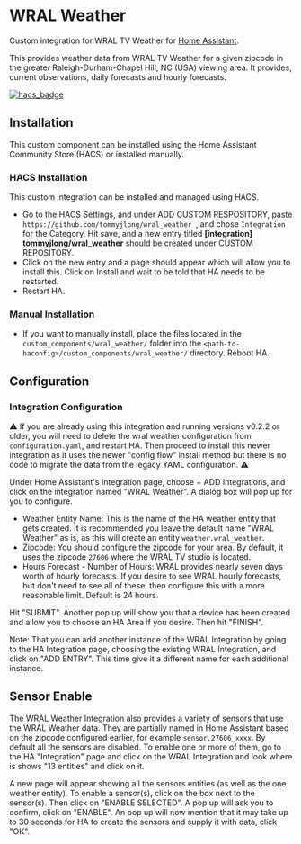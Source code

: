 # WRAL Weather

Custom integration for WRAL TV Weather for [Home Assistant](https://www.home-assistant.io/).

This provides weather data from WRAL TV Weather for a given
zipcode in the greater Raleigh-Durham-Chapel Hill, NC (USA) viewing area.  It provides, current observations, daily forecasts and hourly forecasts.

[![hacs_badge](https://img.shields.io/badge/HACS-Custom-orange.svg?style=for-the-badge)](https://github.com/custom-components/hacs)

## Installation
This custom component can be installed using the Home Assistant Community Store (HACS) or installed manually.
### HACS Installation
This custom integration can be installed and managed using HACS. 
- Go to the HACS Settings, and under ADD CUSTOM RESPOSITORY, paste ```https://github.com/tommyjlong/wral_weather ```, and chose ```Integration``` for the Category.  Hit save, and a new entry titled **[integration] 
tommyjlong/wral_weather** should be created under CUSTOM REPOSITORY.  
- Click on the new entry and a page should appear which will allow you to install this.  Click on Install and wait to be told that HA needs to be restarted.  
- Restart HA.
### Manual Installation
* If you want to manually install, place the files located in the `custom_components/wral_weather/` folder into the `<path-to-haconfig>/custom_components/wral_weather/` directory.  Reboot HA.

## Configuration
### Integration Configuration
:warning: If you are already using this integration and running versions v0.2.2 or older, you will need to delete the wral weather configuration from `configuration.yaml`, and restart HA. Then proceed to install this newer integration as it uses the newer "config flow" install method but there is no code to migrate the data from the legacy YAML configuration. :warning:

Under Home Assistant's Integration page, choose + ADD Integrations, and click on the integration named "WRAL Weather".
A dialog box will pop up for you to configure.  
* Weather Entity Name: This is the name of the HA weather entity that gets created. It is recommended you leave the default name "WRAL Weather" as is, as this will create an entity `weather.wral_weather`.
* Zipcode: You should configure the zipcode for your area. By default, it uses the zipcode `27606` where the WRAL TV studio is located.
* Hours Forecast - Number of Hours:  WRAL provides nearly seven days worth of hourly forecasts. If you desire to see WRAL hourly forecasts, but don't need to see all of these, then configure this with a more reasonable limit.  Default is 24 hours.
 
Hit "SUBMIT".  Another pop up will show you that a device has been created and allow you to choose an HA Area if you desire.  Then hit "FINISH".

Note: That you can add another instance of the WRAL Integration by going to the HA Integration page, choosing the existing WRAL Integration, and click on "ADD ENTRY".  This time give it a different name for each additional instance.

## Sensor Enable
The WRAL Weather Integration also provides a variety of sensors that use the WRAL Weather data.  They are partially named in Home Assistant based on the zipcode configured earlier, for example `sensor.27606_xxxx`. By default all the sensors are disabled.  To enable one or more of them, go to the HA "Integration" page and click on the WRAL Integration and look where is shows "13 entities" and click on it.

A new page will appear showing all the sensors entities (as well as the one weather entity).  To enable a sensor(s), click on the box next to the sensor(s).  Then click on "ENABLE SELECTED".  A pop up will ask you to confirm, click on "ENABLE".  An pop up will now mention that it may take up to 30 seconds for HA to create the sensors and supply it with data, click "OK".
